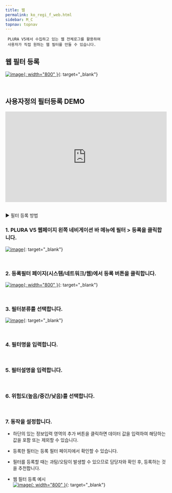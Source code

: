 ```yaml
---
title: 웹
permalink: ko_regi_f_web.html
sidebar: M_C
topnav: topnav
---
```


     PLURA V5에서 수집하고 있는 웹 전체로그를 활용하여
     사용자가 직접 원하는 웹 필터를 만들 수 있습니다.

## 웹 필터 등록

[![image](/docs/images/Manual/common/regi/web/1.png){: width="800" }](/docs/images/Manual/common/regi/web/1.png){: target="_blank"}

<br />

## 사용자정의 필터등록 DEMO

<style>.embed-container { position: relative; padding-bottom: 56.25%; height: 0; overflow: hidden; max-width: 100%; } .embed-container iframe, .embed-container object, .embed-container embed { position: absolute; top: 0; left: 0; width: 100%; height: 100%; }</style><div class='embed-container'><iframe src='https://www.youtube.com/embed/y9NnH2fjzEU' frameborder='0' allowfullscreen></iframe></div>

<br />

▶ 필터 등록 방법


### 1. PLURA V5 웹페이지 왼쪽 네비게이션 바 메뉴에 필터 > 등록을 클릭합니다.
[![image](/docs/images/Manual/common/regi/web/2.png)](/docs/images/Manual/common/regi/web/2.png){: target="_blank"}

<br />

### 2. 등록필터 페이지(시스템/네트워크/웹)에서 등록 버튼을 클릭합니다.
[![image](/docs/images/Manual/common/regi/web/3.png){: width="800" }](/docs/images/Manual/common/regi/web/3.png){: target="_blank"}

<br />

### 3. 필터분류를 선택합니다.
[![image](/docs/images/Manual/common/regi/web/4.png)](/docs/images/Manual/common/regi/web/4.png){: target="_blank"}

<br />

### 4. 필터명을 입력합니다.

<br />

### 5. 필터설명을 입력합니다.

<br />

### 6. 위험도(높음/중간/낮음)를 선택합니다.

<br />

### 7. 동작을 설정합니다.

- 하단의 있는 정보입력 영역의 추가 버튼을 클릭하면 데이터 값을 입력하여 해당하는 값을 포함 또는 제외할 수 있습니다.

- 등록한 필터는 등록 필터 페이지에서 확인할 수 있습니다.

- 필터를 등록할 때는 과탐/오탐이 발생할 수 있으므로 담당자와 확인 후, 등록하는 것을 추천합니다.

- 웹 필터 등록 예시   
[![image](/docs/images/Manual/common/regi/web/5.png){: width="800" }](/docs/images/Manual/common/regi/web/5.png){: target="_blank"}

 